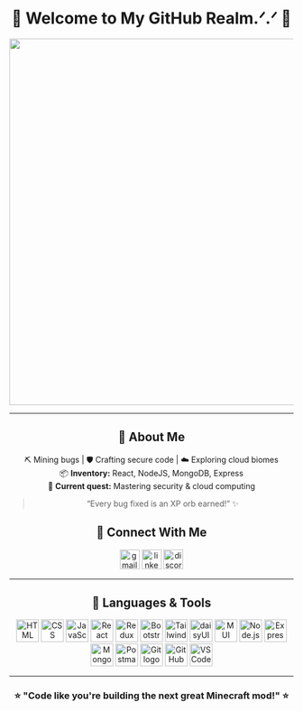 <h1 align="center">🌸 Welcome to My GitHub Realm.ᐟ.ᐟ 🌸</h1>

<p align="center">
  <img src="https://i.pinimg.com/736x/45/d2/ef/45d2ef602219a1b0d109fc54efbaf580.jpg" width="650" />
</p>

---

<div align="center">

## 🌸 About Me  
⛏️ Mining bugs | 🛡️ Crafting secure code | ☁️ Exploring cloud biomes  
📦 **Inventory:** React, NodeJS, MongoDB, Express  
🏹 **Current quest:** Mastering security & cloud computing  

> “Every bug fixed is an XP orb earned!” ✨  

</div>

<div align="center">

## 🌸 Connect With Me  

<div align="center">
  <a href="mailto:rimsha0401shoaib@gmail.com" target="_blank"><img src="https://img.shields.io/static/v1?message=Gmail&logo=gmail&label=&color=ff69b4&logoColor=white&labelColor=&style=for-the-badge" height="35" alt="gmail logo" /></a> 
  <a href="https://www.linkedin.com/in/rimsha-shoaib-b9368a286/" target="_blank"><img src="https://img.shields.io/static/v1?message=LinkedIn&logo=linkedin&label=&color=ff69b4&logoColor=white&labelColor=&style=for-the-badge" height="35" alt="linkedin logo" /></a> 
  <a href="https://discordapp.com/users/kitt3nblade" target="_blank"><img src="https://img.shields.io/static/v1?message=Discord&logo=discord&label=&color=ff69b4&logoColor=white&labelColor=&style=for-the-badge" height="35" alt="discord logo" /></a>
</div>

</div>

  ---


<div align="center">

## 🌸 Languages & Tools
  
<p align="center"> <!-- Frontend --> <img src="https://cdn.jsdelivr.net/gh/devicons/devicon/icons/html5/html5-original.svg" height="40" alt="HTML logo" /> <img src="https://cdn.jsdelivr.net/gh/devicons/devicon/icons/css3/css3-original.svg" height="40" alt="CSS logo" /> <img src="https://cdn.jsdelivr.net/gh/devicons/devicon/icons/javascript/javascript-original.svg" height="40" alt="JavaScript logo" /> <img src="https://cdn.jsdelivr.net/gh/devicons/devicon/icons/react/react-original.svg" height="40" alt="React logo" /> <img src="https://cdn.jsdelivr.net/gh/devicons/devicon/icons/redux/redux-original.svg" height="40" alt="Redux logo" /> <img src="https://cdn.jsdelivr.net/gh/devicons/devicon/icons/bootstrap/bootstrap-original.svg" height="40" alt="Bootstrap logo" /> <!-- Tailwind (icon style, matches others) --> <img src="https://www.vectorlogo.zone/logos/tailwindcss/tailwindcss-icon.svg" height="40" alt="Tailwind CSS logo" /> <!-- UI Frameworks --> <img src="https://www.vectorlogo.zone/logos/daisyui/daisyui-icon.svg" height="40" alt="daisyUI logo" /> <img src="https://cdn.jsdelivr.net/gh/devicons/devicon/icons/materialui/materialui-original.svg" height="40" alt="MUI logo" /> <!-- Backend --> <img src="https://cdn.jsdelivr.net/gh/devicons/devicon/icons/nodejs/nodejs-original.svg" height="40" alt="Node.js logo" /> <img src="https://cdn.jsdelivr.net/gh/devicons/devicon/icons/express/express-original.svg" height="40" alt="Express logo" /> <img src="https://cdn.jsdelivr.net/gh/devicons/devicon/icons/mongodb/mongodb-original.svg" height="40" alt="MongoDB logo" /> <!-- Tools --> <img src="https://www.vectorlogo.zone/logos/getpostman/getpostman-icon.svg" height="40" alt="Postman logo" /> <img src="https://cdn.jsdelivr.net/gh/devicons/devicon/icons/git/git-original.svg" height="40" alt="Git logo" /> <img src="https://cdn.jsdelivr.net/gh/devicons/devicon/icons/github/github-original.svg" height="40" alt="GitHub logo" /> <img src="https://cdn.jsdelivr.net/gh/devicons/devicon/icons/vscode/vscode-original.svg" height="40" alt="VSCode logo" /> </p>

</div>

---


<div align="center">
  
### ⭐️ "Code like you're building the next great Minecraft mod!" ⭐️
</div>
</div>


